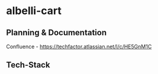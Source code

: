 # albelli-cart

## Planning & Documentation
Confluence - https://techfactor.atlassian.net/l/c/HE5GnM1C

## Tech-Stack


